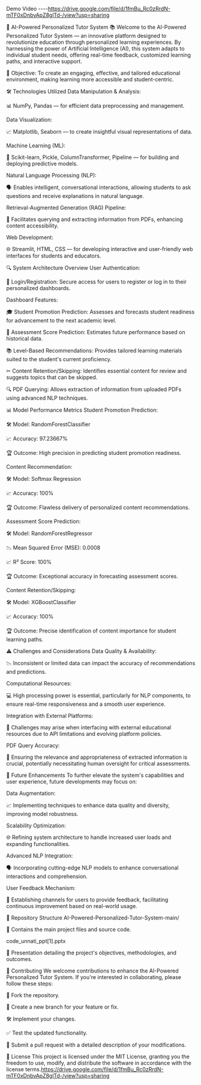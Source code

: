 Demo Video ----https://drive.google.com/file/d/1fmBu_Rc0zRrdN-mTF0xDnbvApZ8glTd-/view?usp=sharing

🤖 AI-Powered Personalized Tutor System 📚
Welcome to the AI-Powered Personalized Tutor System — an innovative platform designed to revolutionize education through personalized learning experiences. By harnessing the power of Artificial Intelligence (AI), this system adapts to individual student needs, offering real-time feedback, customized learning paths, and interactive support.

🎯 Objective: To create an engaging, effective, and tailored educational environment, making learning more accessible and student-centric.

🛠 Technologies Utilized
Data Manipulation & Analysis:

📊 NumPy, Pandas — for efficient data preprocessing and management.

Data Visualization:

📈 Matplotlib, Seaborn — to create insightful visual representations of data.

Machine Learning (ML):

🤖 Scikit-learn, Pickle, ColumnTransformer, Pipeline — for building and deploying predictive models.

Natural Language Processing (NLP):

🗣 Enables intelligent, conversational interactions, allowing students to ask questions and receive explanations in natural language.

Retrieval-Augmented Generation (RAG) Pipeline:

📄 Facilitates querying and extracting information from PDFs, enhancing content accessibility.

Web Development:

🌐 Streamlit, HTML, CSS — for developing interactive and user-friendly web interfaces for students and educators.

🔍 System Architecture Overview
User Authentication:

🔑 Login/Registration: Secure access for users to register or log in to their personalized dashboards.

Dashboard Features:

🎓 Student Promotion Prediction: Assesses and forecasts student readiness for advancement to the next academic level.

📝 Assessment Score Prediction: Estimates future performance based on historical data.

📚 Level-Based Recommendations: Provides tailored learning materials suited to the student's current proficiency.

✂ Content Retention/Skipping: Identifies essential content for review and suggests topics that can be skipped.

🔍 PDF Querying: Allows extraction of information from uploaded PDFs using advanced NLP techniques.

📊 Model Performance Metrics
Student Promotion Prediction:

🛠 Model: RandomForestClassifier

📈 Accuracy: 97.23667%

🏆 Outcome: High precision in predicting student promotion readiness.

Content Recommendation:

🛠 Model: Softmax Regression

📈 Accuracy: 100%

🏆 Outcome: Flawless delivery of personalized content recommendations.

Assessment Score Prediction:

🛠 Model: RandomForestRegressor

📉 Mean Squared Error (MSE): 0.0008

📈 R² Score: 100%

🏆 Outcome: Exceptional accuracy in forecasting assessment scores.

Content Retention/Skipping:

🛠 Model: XGBoostClassifier

📈 Accuracy: 100%

🏆 Outcome: Precise identification of content importance for student learning paths.

⚠ Challenges and Considerations
Data Quality & Availability:

📉 Inconsistent or limited data can impact the accuracy of recommendations and predictions.

Computational Resources:

💻 High processing power is essential, particularly for NLP components, to ensure real-time responsiveness and a smooth user experience.

Integration with External Platforms:

🔌 Challenges may arise when interfacing with external educational resources due to API limitations and evolving platform policies.

PDF Query Accuracy:

📄 Ensuring the relevance and appropriateness of extracted information is crucial, potentially necessitating human oversight for critical assessments.

🚀 Future Enhancements
To further elevate the system's capabilities and user experience, future developments may focus on:

Data Augmentation:

📈 Implementing techniques to enhance data quality and diversity, improving model robustness.

Scalability Optimization:

🌐 Refining system architecture to handle increased user loads and expanding functionalities.

Advanced NLP Integration:

🗣 Incorporating cutting-edge NLP models to enhance conversational interactions and comprehension.

User Feedback Mechanism:

📝 Establishing channels for users to provide feedback, facilitating continuous improvement based on real-world usage.

📂 Repository Structure
AI-Powered-Personalized-Tutor-System-main/

📁 Contains the main project files and source code.

code_unnati_ppt[1].pptx

📄 Presentation detailing the project's objectives, methodologies, and outcomes.

🤝 Contributing
We welcome contributions to enhance the AI-Powered Personalized Tutor System. If you're interested in collaborating, please follow these steps:

🍴 Fork the repository.

🌿 Create a new branch for your feature or fix.

🛠 Implement your changes.

✅ Test the updated functionality.

📩 Submit a pull request with a detailed description of your modifications.

📄 License
This project is licensed under the MIT License, granting you the freedom to use, modify, and distribute the software in accordance with the license terms.https://drive.google.com/file/d/1fmBu_Rc0zRrdN-mTF0xDnbvApZ8glTd-/view?usp=sharing
